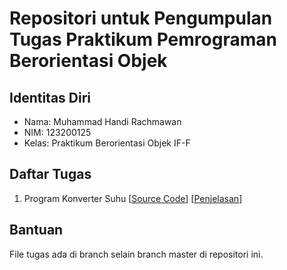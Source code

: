 # Repositori untuk Pengumpulan Tugas Praktikum Pemrograman Berorientasi Objek
## Identitas Diri
- Nama: Muhammad Handi Rachmawan
- NIM: 123200125
- Kelas: Praktikum Berorientasi Objek IF-F
## Daftar Tugas
1. Program Konverter Suhu \[[Source Code](https://github.com/handirachmawan/oop-lab-submission/tree/01-konverter-suhu)\] \[[Penjelasan](https://www.youtube.com/channel/UC1DEXfFYT8pu1fEyhvTaS2Q)\]
## Bantuan
File tugas ada di branch selain branch master di repositori ini.
